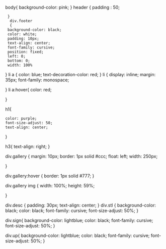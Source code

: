 body{
	background-color: pink;
}
header
  {
	padding : 50;
	
	 }
	  div.footer
	  {
  	 background-color: black;
  	 color: white;
  	 padding: 10px;
  	 text-align: center;
  	 font-family: cursive;
     position: fixed;
     left: 0;
  	 bottom: 0;
     width: 100%
 }
   li a
   {
   	color: blue;
   	text-decoration-color: red;
   }
   li
   {
   	display: inline;
   	margin: 35px;
   	font-family: monospace;

   }
   li a:hover{ 
   	color: red;

   }
 
   h1{

   	color: purple;
   	font-size-adjust: 50;
   	text-align: center;

   }
  	
  h3{
   		text-align: right;
  }
  
 

  



  div.gallery 
  {
  margin: 10px;
  border: 1px solid #ccc;
  float: left;
  width: 250px;

 }

div.gallery:hover 
{
  border: 1px solid #777;
}

div.gallery img 
{
  width: 100%;
  height: 59%;
  
}

div.desc 
{
  padding: 30px;
  text-align: center;
}
  div.stl
  {
  	background-color: black;
  	color: black;
  	font-family: cursive;
  	font-size-adjust: 50%;
  }
  
 
  div.sign{
    background-color: lightblue;
    color: black;
    font-family: cursive;
    font-size-adjust: 50%;
  }

  div.up{
    background-color: lightblue;
    color: black;
    font-family: cursive;
    font-size-adjust: 50%;
  }

 
